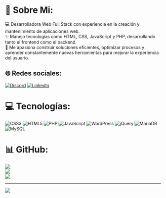# 💫 Sobre Mi:
💻 Desarrolladora Web Full Stack con experiencia en la creación y mantenimiento de aplicaciones web.<br>✨ Manejo tecnologías como HTML, CSS, JavaScript y PHP, desarrollando tanto el frontend como el backend.<br>🔧 Me apasiona construir soluciones eficientes, optimizar procesos y aprender constantemente nuevas herramientas para mejorar la experiencia del usuario.


## 🌐 Redes sociales:
[![Discord](https://img.shields.io/badge/Discord-%237289DA.svg?logo=discord&logoColor=white)](https://discord.gg/https://discord.com/users/tatiana.paezzz) [![LinkedIn](https://img.shields.io/badge/LinkedIn-%230077B5.svg?logo=linkedin&logoColor=white)](https://linkedin.com/in/https://www.linkedin.com/in/tatiana-paez-dev/) 

# 💻 Tecnologías:
![CSS3](https://img.shields.io/badge/css3-%231572B6.svg?style=for-the-badge&logo=css3&logoColor=white) ![HTML5](https://img.shields.io/badge/html5-%23E34F26.svg?style=for-the-badge&logo=html5&logoColor=white) ![PHP](https://img.shields.io/badge/php-%23777BB4.svg?style=for-the-badge&logo=php&logoColor=white) ![JavaScript](https://img.shields.io/badge/javascript-%23323330.svg?style=for-the-badge&logo=javascript&logoColor=%23F7DF1E) ![WordPress](https://img.shields.io/badge/WordPress-%23117AC9.svg?style=for-the-badge&logo=WordPress&logoColor=white) ![jQuery](https://img.shields.io/badge/jquery-%230769AD.svg?style=for-the-badge&logo=jquery&logoColor=white) ![MariaDB](https://img.shields.io/badge/MariaDB-003545?style=for-the-badge&logo=mariadb&logoColor=white) ![MySQL](https://img.shields.io/badge/mysql-4479A1.svg?style=for-the-badge&logo=mysql&logoColor=white)
# 📊 GitHub:
![](https://github-readme-stats.vercel.app/api?username=tatianap69&theme=dark&hide_border=false&include_all_commits=false&count_private=false)<br/>
![](https://nirzak-streak-stats.vercel.app/?user=tatianap69&theme=dark&hide_border=false)<br/>
![](https://github-readme-stats.vercel.app/api/top-langs/?username=tatianap69&theme=dark&hide_border=false&include_all_commits=false&count_private=false&layout=compact)

---
[![](https://visitcount.itsvg.in/api?id=tatianap69&icon=0&color=0)](https://visitcount.itsvg.in)

<!-- Proudly created with GPRM ( https://gprm.itsvg.in ) -->
